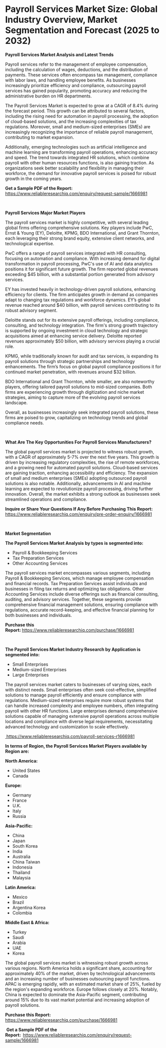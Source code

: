 <p><h1>Payroll Services Market Size: Global Industry Overview, Market Segmentation and Forecast (2025 to 2032)</h1></p><p><strong>Payroll Services Market Analysis and Latest Trends</strong></p>
<p><p>Payroll services refer to the management of employee compensation, including the calculation of wages, deductions, and the distribution of payments. These services often encompass tax management, compliance with labor laws, and handling employee benefits. As businesses increasingly prioritize efficiency and compliance, outsourcing payroll services has gained popularity, promoting accuracy and reducing the administrative burden on HR departments.</p><p>The Payroll Services Market is expected to grow at a CAGR of 8.4% during the forecast period. This growth can be attributed to several factors, including the rising need for automation in payroll processing, the adoption of cloud-based solutions, and the increasing complexities of tax regulations. Moreover, small and medium-sized enterprises (SMEs) are increasingly recognizing the importance of reliable payroll management, contributing to market expansion.</p><p>Additionally, emerging technologies such as artificial intelligence and machine learning are transforming payroll operations, enhancing accuracy and speed. The trend towards integrated HR solutions, which combine payroll with other human resources functions, is also gaining traction. As organizations seek better scalability and flexibility in managing their workforce, the demand for innovative payroll services is poised for robust growth in the coming years.</p></p>
<p><strong>Get a Sample PDF of the Report:&nbsp;</strong> <a href="https://www.reliableresearchiq.com/enquiry/request-sample/1666981?utm_campaign=3583&utm_medium=2&utm_source=Github&utm_content=ia&utm_term=16042025&utm_id=payroll-services">https://www.reliableresearchiq.com/enquiry/request-sample/1666981</a></p>
<p>&nbsp;</p>
<p><strong>Payroll Services Major Market Players</strong></p>
<p><p>The payroll services market is highly competitive, with several leading global firms offering comprehensive solutions. Key players include PwC, Ernst & Young (EY), Deloitte, KPMG, BDO International, and Grant Thornton, each leveraging their strong brand equity, extensive client networks, and technological expertise.</p><p>PwC offers a range of payroll services integrated with HR consulting, focusing on automation and compliance. With increasing demand for digital transformation in payroll processing, PwC's use of AI and data analytics positions it for significant future growth. The firm reported global revenues exceeding $45 billion, with a substantial portion generated from advisory services.</p><p>EY has invested heavily in technology-driven payroll solutions, enhancing efficiency for clients. The firm anticipates growth in demand as companies adapt to changing tax regulations and workforce dynamics. EY’s global revenue reached around $40 billion, with payroll services contributing to its robust advisory segment.</p><p>Deloitte stands out for its extensive payroll offerings, including compliance, consulting, and technology integration. The firm's strong growth trajectory is supported by ongoing investment in cloud technology and strategic acquisitions aimed at enhancing service delivery. Deloitte reported revenues approximately $50 billion, with advisory services playing a crucial role.</p><p>KPMG, while traditionally known for audit and tax services, is expanding its payroll solutions through strategic partnerships and technology enhancements. The firm’s focus on global payroll compliance positions it for continued market penetration, with revenues around $32 billion.</p><p>BDO International and Grant Thornton, while smaller, are also noteworthy players, offering tailored payroll solutions to mid-sized companies. Both firms are experiencing growth through digitization and niche market strategies, aiming to capture more of the evolving payroll services landscape.</p><p>Overall, as businesses increasingly seek integrated payroll solutions, these firms are poised to grow, capitalizing on technology trends and global compliance needs.</p></p>
<p>&nbsp;</p>
<p><strong>What Are The Key Opportunities For Payroll Services Manufacturers?</strong></p>
<p><p>The global payroll services market is projected to witness robust growth, with a CAGR of approximately 5-7% over the next five years. This growth is driven by increasing regulatory complexities, the rise of remote workforces, and a growing need for automated payroll solutions. Cloud-based services are gaining traction, enhancing accessibility and efficiency. The expansion of small and medium enterprises (SMEs) adopting outsourced payroll solutions is also notable. Additionally, advancements in AI and machine learning are expected to revolutionize payroll processing, driving further innovation. Overall, the market exhibits a strong outlook as businesses seek streamlined operations and compliance.</p></p>
<p><strong>Inquire or Share Your Questions If Any Before Purchasing This Report:</strong> <a href="https://www.reliableresearchiq.com/enquiry/pre-order-enquiry/1666981?utm_campaign=3583&utm_medium=2&utm_source=Github&utm_content=ia&utm_term=16042025&utm_id=payroll-services">https://www.reliableresearchiq.com/enquiry/pre-order-enquiry/1666981</a></p>
<p>&nbsp;</p>
<p><strong>Market Segmentation</strong></p>
<p><strong>The Payroll Services Market Analysis by types is segmented into:</strong></p>
<p><ul><li>Payroll & Bookkeeping Services</li><li>Tax Preparation Services</li><li>Other Accounting Services</li></ul></p>
<p><p>The payroll services market encompasses various segments, including Payroll & Bookkeeping Services, which manage employee compensation and financial records. Tax Preparation Services assist individuals and businesses in filing tax returns and optimizing tax obligations. Other Accounting Services include diverse offerings such as financial consulting, auditing, and advisory services. Together, these segments provide comprehensive financial management solutions, ensuring compliance with regulations, accurate record-keeping, and effective financial planning for both businesses and individuals.</p></p>
<p><strong>Purchase this Report:&nbsp;</strong><a href="https://www.reliableresearchiq.com/purchase/1666981?utm_campaign=3583&utm_medium=2&utm_source=Github&utm_content=ia&utm_term=16042025&utm_id=payroll-services">https://www.reliableresearchiq.com/purchase/1666981</a></p>
<p>&nbsp;</p>
<p><strong>The Payroll Services Market Industry Research by Application is segmented into:</strong></p>
<p><ul><li>Small Enterprises</li><li>Medium-sized Enterprises</li><li>Large Enterprises</li></ul></p>
<p><p>The payroll services market caters to businesses of varying sizes, each with distinct needs. Small enterprises often seek cost-effective, simplified solutions to manage payroll efficiently and ensure compliance with regulations. Medium-sized enterprises require more robust systems that can handle increased complexity and employee numbers, often integrating payroll with other HR functions. Large enterprises demand comprehensive solutions capable of managing extensive payroll operations across multiple locations and compliance with diverse legal requirements, necessitating advanced technology and customization to scale effectively.</p></p>
<p><a href="https://www.reliableresearchiq.com/payroll-services-r1666981?utm_campaign=3583&utm_medium=2&utm_source=Github&utm_content=ia&utm_term=16042025&utm_id=payroll-services">&nbsp;https://www.reliableresearchiq.com/payroll-services-r1666981</a></p>
<p><strong>In terms of Region, the Payroll Services Market Players available by Region are:</strong></p>
<p>
    <p> <strong> North America: </strong>
        <ul>
            <li>United States</li>
            <li>Canada</li>
        </ul>
        </p> 
    <p> <strong> Europe: </strong>
        <ul>
            <li>Germany</li>
            <li>France</li>
            <li>U.K.</li>
            <li>Italy</li>
            <li>Russia</li>
        </ul>
        </p> 
    <p> <strong> Asia-Pacific: </strong>
        <ul>
            <li>China</li>
            <li>Japan</li>
            <li>South Korea</li>
            <li>India</li>
            <li>Australia</li>
            <li>China Taiwan</li>
            <li>Indonesia</li>
            <li>Thailand</li>
            <li>Malaysia</li>
        </ul>
        </p> 
    <p> <strong> Latin America: </strong>
        <ul>
            <li>Mexico</li>
            <li>Brazil</li>
            <li>Argentina Korea</li>
            <li>Colombia</li>
        </ul>
        </p> 
    <p> <strong> Middle East & Africa: </strong>
        <ul>
            <li>Turkey</li>
            <li>Saudi</li>
            <li>Arabia</li>
            <li>UAE</li>
            <li>Korea</li>
        </ul>
    </p>
    </p>
<p><p>The global payroll services market is witnessing robust growth across various regions. North America holds a significant share, accounting for approximately 40% of the market, driven by technological advancements and an increasing number of businesses outsourcing payroll functions. APAC is emerging rapidly, with an estimated market share of 25%, fueled by the region's expanding workforce. Europe follows closely at 20%. Notably, China is expected to dominate the Asia-Pacific segment, contributing around 15% due to its vast market potential and increasing adoption of payroll solutions.</p></p>
<p><strong>Purchase this Report: </strong><a href="https://www.reliableresearchiq.com/purchase/1666981?utm_campaign=3583&utm_medium=2&utm_source=Github&utm_content=ia&utm_term=16042025&utm_id=payroll-services">https://www.reliableresearchiq.com/purchase/1666981</a></p>
<p>&nbsp;<strong>Get a Sample PDF of the Report:&nbsp;&nbsp;</strong><a href="https://www.reliableresearchiq.com/enquiry/request-sample/1666981?utm_campaign=3583&utm_medium=2&utm_source=Github&utm_content=ia&utm_term=16042025&utm_id=payroll-services">https://www.reliableresearchiq.com/enquiry/request-sample/1666981</a></p>
<p><strong></strong></p>
<p><p></p><p></p><p></p></p>